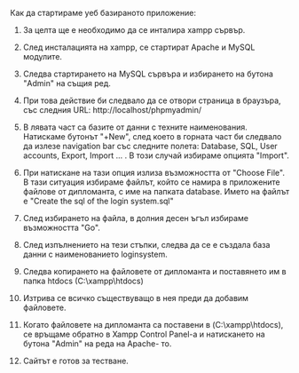 Как да стартираме уеб базираното приложение:

1. За целта ще е необходимо да се инталира xampp сървър.

2. След инсталацията на xampp, се стартират Apache и MySQL модулите.

3. Следва стартирането на MySQL сървъра и избирането на бутона "Admin" на същия ред.

4. При това действие би следвало да се отвори страница в браузъра, със следния URL: http://localhost/phpmyadmin/

5. В лявата част са базите от данни с техните наименования. Натискаме бутонът "+New", след което в горната част би следвало да излезе navigation bar със следните полета: Database, SQL, User accounts, Export, Import ... . В този случай избираме опцията "Import".

6. При натискане на тази опция излиза възможността от "Choose File". В тази ситуация избираме файлът, който се намира в приложените файлове от дипломанта, с име на папката database. Името на файлът е "Create the sql of the login system.sql"

7. След избирането на файла, в долния десен ъгъл избираме възможността "Go".

8. След изпълнението на тези стъпки, следва да се е създала база данни с наименованието loginsystem.

9. Следва копирането на файловете от дипломанта и поставянето им в папка htdocs (C:\xampp\htdocs)

10. Изтрива се всичко съществуващо в нея преди да добавим файловете.

9. Когато файловете на дипломанта са поставени в (C:\xampp\htdocs), се връщаме обратно в Xampp Control Panel-а и натискането на бутона "Admin" на реда на Apache- то.

10. Сайтът е готов за тестване.